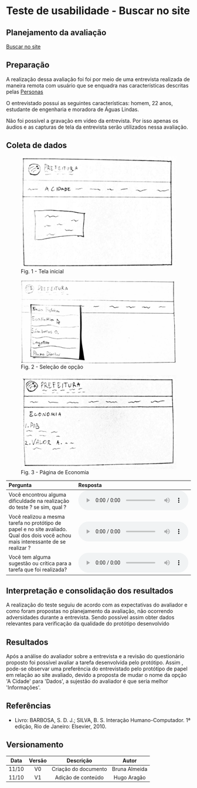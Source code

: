 # Teste de usabilidade - Buscar no site

## Planejamento da avaliação

<a href="../plane_prototipo2">Buscar no site</a>

## Preparação

A realização dessa avaliação foi foi por meio de uma entrevista realizada de maneira remota com usuário que se enquadra nas características descritas pelas <a href="../perfil_usuario/perfil_personas">Personas</a></p>

O entrevistado possui as seguintes características: homem, 22 anos, estudante de engenharia e moradora de Águas Lindas.

Não foi possível a gravação em vídeo da entrevista. Por isso apenas os áudios e as capturas de tela da entrevista serão utilizados nessa avaliação.

## Coleta de dados


<figure>
<img align=center width="600" src="../../imagens/papel/tela1.jpg">
<br>
<figcaption>Fig. 1 - Tela inicial  </a></figcaption>
</figure>
<figure>
<img align=center width="600" src="../../imagens/papel/tela2.jpg">
<br>
<figcaption>Fig. 2 - Seleção de opção  </a></figcaption>
</figure>
<figure>
<img align=center width="600" src="../../imagens/papel/tela3.jpg">
<br>
<figcaption>Fig. 3 - Página de Economia  </a></figcaption>
</figure>

| Pergunta                                                                                                                           | Resposta                                                                                  |
| :--------------------------------------------------------------------------------------------------------------------------------- | :---------------------------------------------------------------------------------------- |
| Você encontrou alguma dificuldade na realização do teste ? se sim, qual ?                                                          | <audio controls><source src="../../imagens/papel/perg1.mp3" type="audio/mpeg"></audio> |
| Você realizou a mesma tarefa no protótipo de papel e no site avaliado. Qual dos dois você achou mais interessante de se realizar ? | <audio controls><source src="../../imagens/papel/perg2.mp3" type="audio/mpeg"></audio> |
| Você tem alguma sugestão ou crítica para a tarefa que foi realizada?                                                               | <audio controls><source src="../../imagens/papel/perg3.mp3" type="audio/mpeg"></audio> |

## Interpretação e consolidação dos resultados

A realização do teste seguiu de acordo com as expectativas do avaliador e como foram propostas no planejamento da avaliação, não ocorrendo adversidades durante a entrevista. Sendo possível assim obter dados relevantes para verificação da qualidade do protótipo desenvolvido

## Resultados

Após a análise do avaliador sobre a entrevista e a revisão do questionário proposto foi possível avaliar a tarefa desenvolvida pelo protótipo. Assim , pode-se observar uma preferência do entrevistado pelo protótipo de papel em relação ao site avaliado, devido a proposta de mudar o nome da opção 'A Cidade' para 'Dados', a sujestão do avaliador é que seria melhor 'Informações'.

## Referências

- Livro: BARBOSA, S. D. J.; SILVA, B. S. Interação Humano-Computador. 1ª edição, Rio de Janeiro: Elsevier, 2010.

## Versionamento

| Data  | Versão |      Descrição       |     Autor     |
| :---: | :----: | :------------------: | :-----------: |
| 11/10 |   V0   | Criação do documento | Bruna Almeida |
| 11/10 |   V1   |  Adição de conteúdo  | Hugo Aragão   |

